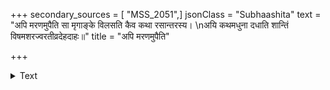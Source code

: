 +++
secondary_sources = [ "MSS_2051",]
jsonClass = "Subhaashita"
text = "अपि मरणमुपैति सा मृगाङ्के विलसति कैव कथा रसान्तरस्य।  \nअयि कथमधुना दधाति शान्तिं विषमशरज्वरतीव्रदेहदाहः॥"
title = "अपि मरणमुपैति"

+++

<details><summary>Text</summary>

अपि मरणमुपैति सा मृगाङ्के विलसति कैव कथा रसान्तरस्य।  
अयि कथमधुना दधाति शान्तिं विषमशरज्वरतीव्रदेहदाहः॥
</details>
